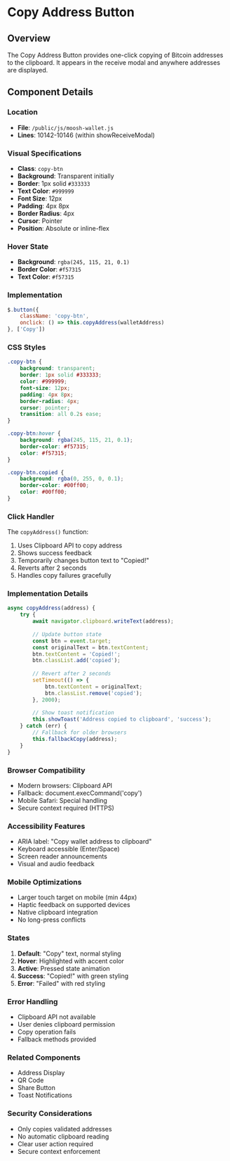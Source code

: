 # Copy Address Button

## Overview
The Copy Address Button provides one-click copying of Bitcoin addresses to the clipboard. It appears in the receive modal and anywhere addresses are displayed.

## Component Details

### Location
- **File**: `/public/js/moosh-wallet.js`
- **Lines**: 10142-10146 (within showReceiveModal)

### Visual Specifications
- **Class**: `copy-btn`
- **Background**: Transparent initially
- **Border**: 1px solid `#333333`
- **Text Color**: `#999999`
- **Font Size**: 12px
- **Padding**: 4px 8px
- **Border Radius**: 4px
- **Cursor**: Pointer
- **Position**: Absolute or inline-flex

### Hover State
- **Background**: `rgba(245, 115, 21, 0.1)`
- **Border Color**: `#f57315`
- **Text Color**: `#f57315`

### Implementation

```javascript
$.button({
    className: 'copy-btn',
    onclick: () => this.copyAddress(walletAddress)
}, ['Copy'])
```

### CSS Styles
```css
.copy-btn {
    background: transparent;
    border: 1px solid #333333;
    color: #999999;
    font-size: 12px;
    padding: 4px 8px;
    border-radius: 4px;
    cursor: pointer;
    transition: all 0.2s ease;
}

.copy-btn:hover {
    background: rgba(245, 115, 21, 0.1);
    border-color: #f57315;
    color: #f57315;
}

.copy-btn.copied {
    background: rgba(0, 255, 0, 0.1);
    border-color: #00ff00;
    color: #00ff00;
}
```

### Click Handler
The `copyAddress()` function:
1. Uses Clipboard API to copy address
2. Shows success feedback
3. Temporarily changes button text to "Copied!"
4. Reverts after 2 seconds
5. Handles copy failures gracefully

### Implementation Details

```javascript
async copyAddress(address) {
    try {
        await navigator.clipboard.writeText(address);
        
        // Update button state
        const btn = event.target;
        const originalText = btn.textContent;
        btn.textContent = 'Copied!';
        btn.classList.add('copied');
        
        // Revert after 2 seconds
        setTimeout(() => {
            btn.textContent = originalText;
            btn.classList.remove('copied');
        }, 2000);
        
        // Show toast notification
        this.showToast('Address copied to clipboard', 'success');
    } catch (err) {
        // Fallback for older browsers
        this.fallbackCopy(address);
    }
}
```

### Browser Compatibility
- Modern browsers: Clipboard API
- Fallback: document.execCommand('copy')
- Mobile Safari: Special handling
- Secure context required (HTTPS)

### Accessibility Features
- ARIA label: "Copy wallet address to clipboard"
- Keyboard accessible (Enter/Space)
- Screen reader announcements
- Visual and audio feedback

### Mobile Optimizations
- Larger touch target on mobile (min 44px)
- Haptic feedback on supported devices
- Native clipboard integration
- No long-press conflicts

### States
1. **Default**: "Copy" text, normal styling
2. **Hover**: Highlighted with accent color
3. **Active**: Pressed state animation
4. **Success**: "Copied!" with green styling
5. **Error**: "Failed" with red styling

### Error Handling
- Clipboard API not available
- User denies clipboard permission
- Copy operation fails
- Fallback methods provided

### Related Components
- Address Display
- QR Code
- Share Button
- Toast Notifications

### Security Considerations
- Only copies validated addresses
- No automatic clipboard reading
- Clear user action required
- Secure context enforcement